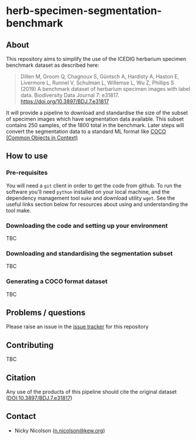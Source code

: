 # herb-specimen-segmentation-benchmark

## About

This repository aims to simplify the use of the ICEDIG herbarium specimen benchmark dataset as described here:

> Dillen M, Groom Q, Chagnoux S, Güntsch A, Hardisty A, Haston E, Livermore L, Runnel V, Schulman L, Willemse L, Wu Z, Phillips S (2019) A benchmark dataset of herbarium specimen images with label data. Biodiversity Data Journal 7: e31817. https://doi.org/10.3897/BDJ.7.e31817

It will provide a pipeline to download and standardise the size of the subset of specimen images which have segmentation data available. This subset contains 250 samples, of the 1800 total in the benchmark. Later steps will convert the segmentation data to a standard ML format like [COCO (Common Objects in Context)](https://cocodataset.org/#format-data)

## How to use

### Pre-requisites

You will need a `git` client in order to get the code from github. To run the software you'll need `python` installed on your local machine, and the dependency management tool `make` and download utility `wget`. See the useful links section below for resources about using and understanding the tool make.

### Downloading the code and setting up your environment

TBC

### Downloading and standardising the segmentation subset

TBC

### Generating a COCO format dataset

TBC

## Problems / questions
Please raise an issue in the [issue tracker](https://github.com/KewBridge/herb-specimen-segmentation-benchmark/issues) for this repository

## Contributing
TBC

## Citation
Any use of the products of this pipeline should cite the original dataset ([DOI:10.3897/BDJ.7.e31817](https://doi.org/10.3897/BDJ.7.e31817))

## Contact

- Nicky Nicolson (n.nicolson@kew.org)
